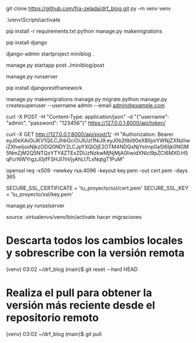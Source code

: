 git clone https://github.com/fra-zelada/drf_blog.git
py -m venv venv

.\venv\Scripts\activate

pip install -r requirements.txt
python manage.py makemigrations

pip install django

django-admin startproject miniblog .

manage.py startapp post ./miniblog/post

manage.py runserver

pip install djangorestframework

manage.py makemigrations
manage.py migrate
python manage.py createsuperuser --username admin --email admin@example.com


curl -X POST -H "Content-Type: application/json" -d "{\"username\": \"admin\", \"password\": \"123456\"}" https://127.0.0.1:8000/api/token/

curl -X GET http://127.0.0.1:8000/api/post/1/ -H "Authorization: Bearer eyJ0eXAiOiJKV1QiLCJhbGciOiJIUzI1NiJ9.eyJ0b2tlbl90eXBlIjoiYWNjZXNzIiwiZXhwIjoxNjkzODQ0NDY2LCJpYXQiOjE2OTM4NDQxNjYsImp0aSI6Ijk0NGM5NmZjM2Q5NTQxYTY4ZTExZDUzNzkwMjNjMjA0IiwidXNlcl9pZCI6MX0.H5qFcrNWYrgzJ0jifFSHJI7nVjyAhLt7LxNqtgT1PuM"



openssl req -x509 -newkey rsa:4096 -keyout key.pem -out cert.pem -days 365

SECURE_SSL_CERTIFICATE = 'tu_proyecto/ssl/cert.pem'
SECURE_SSL_KEY = 'tu_proyecto/ssl/key.pem'

manage.py runsslserver

source .virtualenvs/venv/bin/activate
hacer migraciones
# Descarta todos los cambios locales y sobrescribe con la versión remota
(venv) 03:02 ~/drf_blog (main)$ git reset --hard HEAD

# Realiza el pull para obtener la versión más reciente desde el repositorio remoto
(venv) 03:02 ~/drf_blog (main)$ git pull